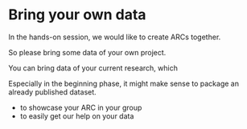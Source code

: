 


# Bring your own data

In the hands-on session, we would like to create ARCs together.

So please bring some data of your own project.

You can bring data of your current research, which 

Especially in the beginning phase, it might make sense to package an already published dataset.

- to showcase your ARC in your group
- to easily get our help on your data
